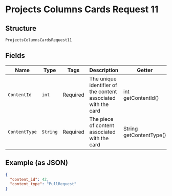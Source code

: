 
# Projects Columns Cards Request 11

## Structure

`ProjectsColumnsCardsRequest11`

## Fields

| Name | Type | Tags | Description | Getter | Setter |
|  --- | --- | --- | --- | --- | --- |
| `ContentId` | `int` | Required | The unique identifier of the content associated with the card | int getContentId() | setContentId(int contentId) |
| `ContentType` | `String` | Required | The piece of content associated with the card | String getContentType() | setContentType(String contentType) |

## Example (as JSON)

```json
{
  "content_id": 42,
  "content_type": "PullRequest"
}
```

